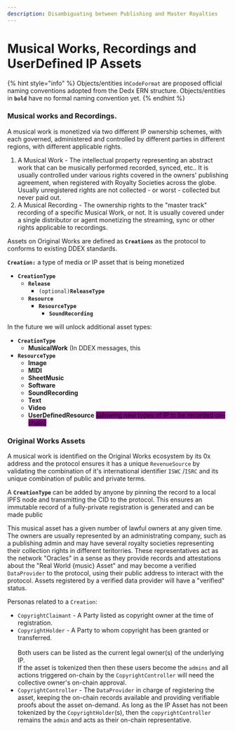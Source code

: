 ```yaml
---
description: Disambiguating between Publishing and Master Royalties
---
```


# Musical Works, Recordings and UserDefined IP Assets

{% hint style="info" %}
Objects/entities in`CodeFormat` are proposed official naming conventions adopted from the Dedx ERN structure. Objects/entities in **`bold`** have no formal naming convention yet.
{% endhint %}

### **Musical works and Recordings.**

A musical work is monetized via two different IP ownership schemes, with each governed, administered and controlled by different parties in different regions, with different applicable rights.

1. A Musical Work - The intellectual property representing an abstract work that can be musically performed recorded, synced, etc.. It is usually controlled under various rights covered in the owners' publishing agreement, when registered with Royalty Societies across the globe. Usually unregistered rights are not collected - or worst - collected but never paid out.
2. A Musical Recording - The ownership rights to the "master track" recording of a specific Musical Work, or not. It is usually covered under a single distributor or agent monetizing the streaming, sync or other rights applicable to recordings.

Assets on Original Works are defined as **`Creations`** as the protocol to conforms to existing DDEX standards.

**`Creation:`** a type of media or IP asset that is being monetized

* **`CreationType`**
  * **`Release`**
    * `(optional)`**`ReleaseType`**
  * **`Resource`**
    * **`ResourceType`**
      * **`SoundRecording`**

In the future we will unlock additional asset types:

* **`CreationType`**
  * **MusicalWork** (In DDEX messages, this&#x20;
* **`ResourceType`**
  * **Image**
  * **MIDI**
  * **SheetMusic**&#x20;
  * **Software**&#x20;
  * **SoundRecording**&#x20;
  * **Text**&#x20;
  * **Video**&#x20;
  * **UserDefinedResource** <mark style="background-color:purple;">(allowing new types of IP to be recorded on-chain)</mark>

### Original Works Assets

A musical work is identified on the Original Works ecosystem by its 0x address and the protocol ensures it has a unique `RevenueSource` by validating the combination of it's international identifier `ISWC` /`ISRC` and its unique combination of public and private terms.

A **`CreationType`** can be added by anyone by pinning the record to a local IPFS node and transmitting the CID to the protocol. This ensures an immutable record of a fully-private registration is generated and can be made public

This musical asset has a given number of lawful owners at any given time. The owners are usually represented by an administrating company, such as a publishing admin and may have several royalty societies representing their collection rights in different teritorries. These representatives act as the network "Oracles" in a sense as they provide records and attestations about the "Real World {music} Asset" and may become a verified `DataProvider` to the protocol, using their public address to interact with the protocol. Assets registered by a verified data provider will have a "verified" status.

Personas related to a `Creation`:

* `CopyrightClaimant` - A Party listed as copyright owner at the time of registration.
* `CopyrightHolder` - A Party to whom copyright has been granted or transferred.\
  \
  Both users can be listed as the current legal owner(s) of the underlying IP.\
  If the asset is tokenized then then these users become the `admins` and all actions triggered on-chain by the `CopyrightController` will need the collective owner's on-chain approval.
* `CopyrightController` - The `DataProvider` in charge of registering the asset, keeping the on-chain records available and providing verifiable proofs about the asset on-demand. As long as the IP Asset has not been tokenized by the `CopyrightHolder`(s), then the `copyrightController` remains the `admin` and acts as their on-chain representative.

###
